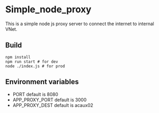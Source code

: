 # Simple_node_proxy

This is a simple node js proxy server to connect the internet to internal VNet.

## Build

```shell
npm install
npm run start # for dev
node ./index.js # for prod
```

## Environment variables

* PORT default is 8080
* APP_PROXY_PORT default is 3000
* APP_PROXY_DEST default is acaux02
